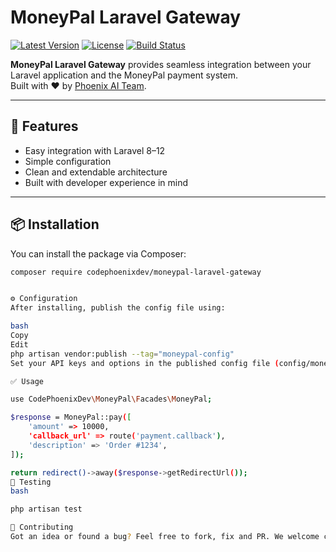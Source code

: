 # MoneyPal Laravel Gateway

[![Latest Version](https://img.shields.io/github/v/tag/CodePhoenixDev/moneypal-laravel-gateway?label=version)](https://github.com/CodePhoenixDev/moneypal-laravel-gateway/releases)
[![License](https://img.shields.io/github/license/CodePhoenixDev/moneypal-laravel-gateway)](LICENSE)
[![Build Status](https://img.shields.io/badge/build-passing-brightgreen)](https://github.com/CodePhoenixDev/moneypal-laravel-gateway)

**MoneyPal Laravel Gateway** provides seamless integration between your Laravel application and the MoneyPal payment system.  
Built with ❤️ by [Phoenix AI Team](https://github.com/orgs/PhoenixAITeam).

---

## 🚀 Features

- Easy integration with Laravel 8–12
- Simple configuration
- Clean and extendable architecture
- Built with developer experience in mind

---

## 📦 Installation

You can install the package via Composer:

```bash
composer require codephoenixdev/moneypal-laravel-gateway


⚙️ Configuration
After installing, publish the config file using:

bash
Copy
Edit
php artisan vendor:publish --tag="moneypal-config"
Set your API keys and options in the published config file (config/moneypal.php).

✅ Usage

use CodePhoenixDev\MoneyPal\Facades\MoneyPal;

$response = MoneyPal::pay([
    'amount' => 10000,
    'callback_url' => route('payment.callback'),
    'description' => 'Order #1234',
]);

return redirect()->away($response->getRedirectUrl());
🧪 Testing
bash

php artisan test

🤝 Contributing
Got an idea or found a bug? Feel free to fork, fix and PR. We welcome contributions!
